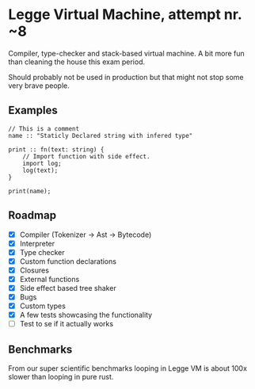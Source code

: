 # Legge Virtual Machine, attempt nr. ~8
Compiler, type-checker and stack-based virtual machine.
A bit more fun than cleaning the house this exam period.

Should probably not be used in production but that might not stop some very brave people.

## Examples
```
// This is a comment
name :: "Staticly Declared string with infered type"

print :: fn(text: string) {
    // Import function with side effect.
    import log;
    log(text);
}

print(name);

```

## Roadmap
- [x] Compiler (Tokenizer -> Ast -> Bytecode)
- [x] Interpreter
- [x] Type checker
- [x] Custom function declarations
- [x] Closures
- [x] External functions
- [x] Side effect based tree shaker
- [x] Bugs
- [x] Custom types
- [x] A few tests showcasing the functionality
- [ ] Test to se if it actually works

## Benchmarks 

From our super scientific benchmarks looping in Legge VM is about 100x slower than looping in pure rust.